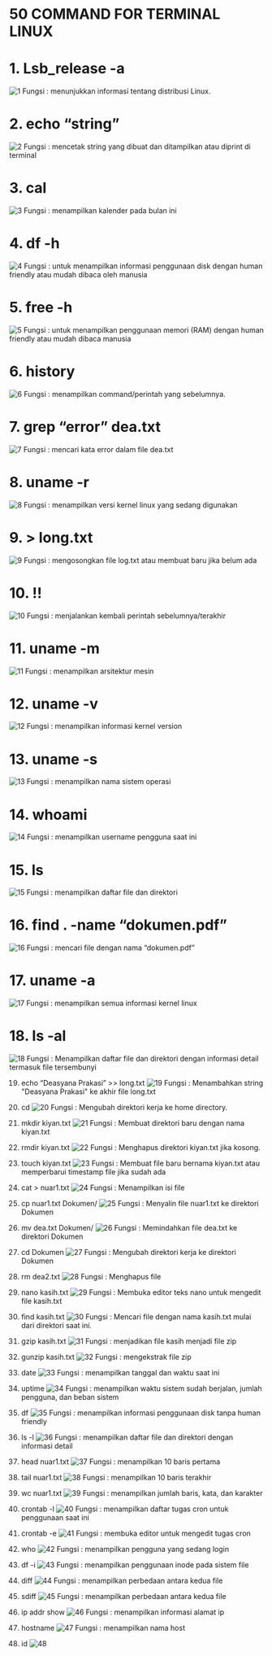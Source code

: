 # 50 COMMAND FOR TERMINAL LINUX
# 1. Lsb_release -a
![1](https://github.com/user-attachments/assets/a14fcf52-4c28-45c9-93dc-3f259446c1f1)
Fungsi : menunjukkan informasi tentang distribusi Linux.

# 2. echo “string”
![2](https://github.com/user-attachments/assets/c6ab1b81-e2db-4d6e-90a7-42689e91036d)
Fungsi : mencetak string yang dibuat dan ditampilkan atau diprint di terminal

# 3. cal
![3](https://github.com/user-attachments/assets/5d68d7b1-c855-42d0-8681-16303217e998)
Fungsi : menampilkan kalender pada bulan ini

# 4. df -h
![4](https://github.com/user-attachments/assets/4bd63387-82c1-49cc-a192-3f3521f93dd0)
Fungsi : untuk menampilkan informasi penggunaan disk dengan human friendly atau mudah dibaca oleh manusia

# 5. free -h
![5](https://github.com/user-attachments/assets/710868bd-7ad5-428b-a7be-3d98fd5969a0)
Fungsi : untuk menampilkan penggunaan memori (RAM) dengan human friendly atau
mudah dibaca manusia

# 6. history
![6](https://github.com/user-attachments/assets/34a34a2a-74e9-4046-93ca-82f4b39132cd)
Fungsi : menampilkan command/perintah yang sebelumnya.

# 7. grep “error” dea.txt
![7](https://github.com/user-attachments/assets/3bf0b419-a842-47a2-8c5f-0efe7d8cd39d)
Fungsi : mencari kata error dalam file dea.txt

# 8. uname -r
![8](https://github.com/user-attachments/assets/c67bccd0-848e-406d-8fe0-fda9459aacf5)
Fungsi : menampilkan versi kernel linux yang sedang digunakan

# 9. > long.txt
![9](https://github.com/user-attachments/assets/626cb3b4-a2cf-4591-9a4c-f0695f992939)
Fungsi : mengosongkan file log.txt atau membuat baru jika belum ada

# 10. !!
![10](https://github.com/user-attachments/assets/265a9806-bdb5-4f05-8552-4eef3d38ce3d)
Fungsi : menjalankan kembali perintah sebelumnya/terakhir

# 11. uname -m
![11](https://github.com/user-attachments/assets/80745e39-2676-40c1-b1a4-ad7de1ab18e0)
Fungsi : menampilkan arsitektur mesin

# 12. uname -v
![12](https://github.com/user-attachments/assets/98d1128d-07ed-451d-b87a-f68c11dcaf92)
Fungsi : menampilkan informasi kernel version

# 13. uname -s
![13](https://github.com/user-attachments/assets/3541e408-6323-4949-88bf-e2c1903b59d7)
Fungsi : menampilkan nama sistem operasi

# 14. whoami
![14](https://github.com/user-attachments/assets/bc274b40-b4de-47e3-9f08-3d27152a009b)
Fungsi : menampilkan username pengguna saat ini

# 15. ls
![15](https://github.com/user-attachments/assets/cdb79652-c3d2-4b09-bdad-9a4c17e9c358)
Fungsi : menampilkan daftar file dan direktori

# 16. find . -name “dokumen.pdf”
![16](https://github.com/user-attachments/assets/4d2f52aa-25fc-4429-86ce-f31ab751b4ac)
Fungsi : mencari file dengan nama “dokumen.pdf”

# 17. uname -a
![17](https://github.com/user-attachments/assets/21ee25b4-cdb5-4142-b996-696bae03a765)
Fungsi : menampilkan semua informasi kernel linux

# 18. ls -al
![18](https://github.com/user-attachments/assets/5a86b201-48f9-49f3-8236-d2e8d8821a2a)
Fungsi : Menampilkan daftar file dan direktori dengan informasi detail termasuk file tersembunyi

19. echo “Deasyana Prakasi” >> long.txt
![19](https://github.com/user-attachments/assets/d0796730-1146-4259-b82e-d38eb561b3d2)
Fungsi : Menambahkan string "Deasyana Prakasi" ke akhir file long.txt

20. cd
![20](https://github.com/user-attachments/assets/4e54074a-7014-44b5-a05e-1cb6540a06ba)
Fungsi : Mengubah direktori kerja ke home directory.

21. mkdir kiyan.txt
![21](https://github.com/user-attachments/assets/c2833ae4-9f57-4a79-8b0c-5d458bbcf84f)
Fungsi : Membuat direktori baru dengan nama kiyan.txt

22. rmdir kiyan.txt
![22](https://github.com/user-attachments/assets/519143ce-3c8e-48d2-b849-334eed222f62)
Fungsi : Menghapus direktori kiyan.txt jika kosong.

23. touch kiyan.txt
![23](https://github.com/user-attachments/assets/234944c7-1156-4b88-97b7-6e83aff4c719)
Fungsi : Membuat file baru bernama kiyan.txt atau memperbarui timestamp file jika sudah ada

24. cat > nuar1.txt
![24](https://github.com/user-attachments/assets/f6c4367f-4b1d-4076-bf2d-f8bad30f17b6)
Fungsi : Menampilkan isi file

25. cp nuar1.txt Dokumen/
![25](https://github.com/user-attachments/assets/3a91c244-0ad3-4670-8af4-6394ea1a30b9)
Fungsi : Menyalin file nuar1.txt ke direktori Dokumen

26. mv dea.txt Dokumen/
![26](https://github.com/user-attachments/assets/60b3b90e-9605-4e58-a915-050c4277d497)
Fungsi : Memindahkan file dea.txt ke direktori Dokumen

27. cd Dokumen
![27](https://github.com/user-attachments/assets/529c3df0-20db-4542-91b7-c535e48eb0f1)
Fungsi : Mengubah direktori kerja ke direktori Dokumen

28. rm dea2.txt
![28](https://github.com/user-attachments/assets/192b21d2-eedb-4d53-8c32-4bd9767dfea7)
Fungsi : Menghapus file

29. nano kasih.txt
![29](https://github.com/user-attachments/assets/3e909a5c-7be3-4404-aba9-d614f03bf1ce)
Fungsi : Membuka editor teks nano untuk mengedit file kasih.txt

30. find kasih.txt
![30](https://github.com/user-attachments/assets/4d1fd384-b089-46cf-b19b-877687e77904)
Fungsi : Mencari file dengan nama kasih.txt mulai dari direktori saat ini.

31. gzip kasih.txt
![31](https://github.com/user-attachments/assets/4ad1ec86-c477-4b17-9f5d-46f735661603)
Fungsi : menjadikan file kasih menjadi file zip

32. gunzip kasih.txt
![32](https://github.com/user-attachments/assets/ee2315a9-c03a-46c9-8d38-f3e5b622de00)
Fungsi : mengekstrak file zip

33. date
![33](https://github.com/user-attachments/assets/b6677244-1fc4-43e7-a4a9-e01a55bb1e0f)
Fungsi : menampilkan tanggal dan waktu saat ini

34. uptime
![34](https://github.com/user-attachments/assets/18143d1e-f97d-4727-93f0-24d2210366ba)
Fungsi : menampilkan waktu sistem sudah berjalan, jumlah pengguna, dan beban
sistem

35. df
![35](https://github.com/user-attachments/assets/1df0c7a7-a0b5-4bdc-95f8-ebe0754d8643)
Fungsi : menampilkan informasi penggunaan disk tanpa human friendly

36. ls -l
![36](https://github.com/user-attachments/assets/e05f683f-4c5a-4db4-b34f-62429b803422)
Fungsi : menampilkan daftar file dan direktori dengan informasi detail

37. head nuar1.txt
![37](https://github.com/user-attachments/assets/05e1787b-96c0-43cb-8b8b-7786d469873f)
Fungsi : menampilkan 10 baris pertama

38. tail nuar1.txt
![38](https://github.com/user-attachments/assets/6323d5a2-14b4-44f4-92ee-2063c1e59a7d)
Fungsi : menampilkan 10 baris terakhir

39. wc nuar1.txt
![39](https://github.com/user-attachments/assets/8529928c-6fbb-4e17-b359-84eec2b52b6d) 
Fungsi : menampilkan jumlah baris, kata, dan karakter

40. crontab -l
![40](https://github.com/user-attachments/assets/d5ea093c-fb99-4532-8ade-281603fe4cf1)
Fungsi : menampilkan daftar tugas cron untuk penggunaan saat ini

41. crontab -e
![41](https://github.com/user-attachments/assets/d2ea0476-cb06-42c5-84cd-f1f9a7f38f42)
Fungsi : membuka editor untuk mengedit tugas cron

42. who
![42](https://github.com/user-attachments/assets/af87cbec-5ff7-4bbd-bff6-b2eefc7b2c1a)
Fungsi : menampilkan pengguna yang sedang login

43. df -i
![43](https://github.com/user-attachments/assets/3caf4f2e-f2e9-48fd-814b-4e903ce2a4a9)
Fungsi : menampilkan penggunaan inode pada sistem file

44. diff
![44](https://github.com/user-attachments/assets/d371ae5c-f199-4b69-9bca-706b785c4216)
Fungsi : menampilkan perbedaan antara kedua file

45. sdiff
![45](https://github.com/user-attachments/assets/714fc8fe-83f2-400f-ad64-1259c7e9e2d7)
Fungsi : menampilkan perbedaan antara kedua file
46. ip addr show
![46](https://github.com/user-attachments/assets/af6a0a7b-bae8-466e-b7ed-4ed107072842)
Fungsi : menampilkan informasi alamat ip

47. hostname
![47](https://github.com/user-attachments/assets/c3354e70-a0dd-44fc-8786-9283c38d1cc7)
Fungsi : menampilkan nama host

48. id
![48](https://github.com/user-attachments/assets/6ff7d09d-1936-4229-9d2b-cf1ee50525c2) 


